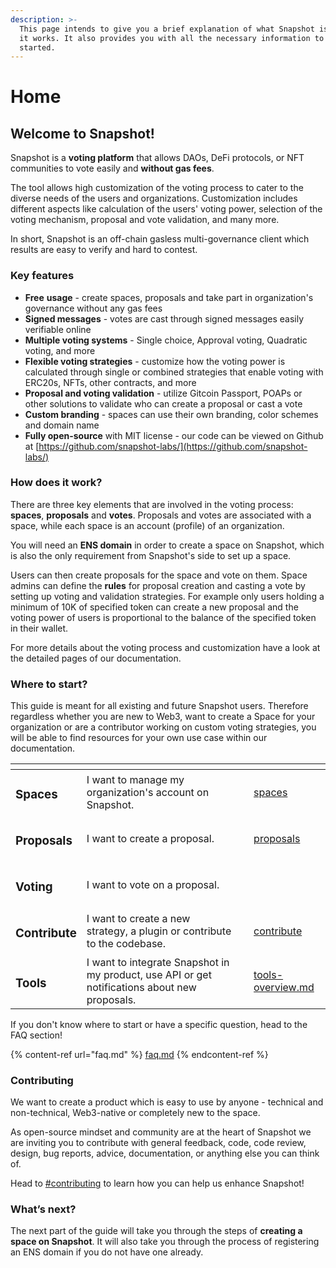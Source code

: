 ```yaml
---
description: >-
  This page intends to give you a brief explanation of what Snapshot is and how
  it works. It also provides you with all the necessary information to get
  started.
---
```


# Home

## Welcome to Snapshot!

Snapshot is a **voting platform** that allows DAOs, DeFi protocols, or NFT communities to vote easily and **without gas fees**.&#x20;

The tool allows high customization of the voting process to cater to the diverse needs of the users and organizations. Customization includes different aspects like calculation of the users' voting power, selection of the voting mechanism, proposal and vote validation, and many more.

In short, Snapshot is an off-chain gasless multi-governance client which results are easy to verify and hard to contest.

### Key features

* **Free** **usage** - create spaces, proposals and take part in organization's governance without any gas fees
* **Signed messages** - votes are cast through signed messages easily verifiable online
* **Multiple voting systems** - Single choice, Approval voting, Quadratic voting, and more
* **Flexible voting strategies** - customize how the voting power is calculated through single or combined strategies that enable voting with ERC20s, NFTs, other contracts, and more
* **Proposal and voting validation** - utilize Gitcoin Passport, POAPs or other solutions to validate who can create a proposal or cast a vote
* **Custom branding** - spaces can use their own branding, color schemes and domain name
* **Fully open-source** with MIT license - our code can be viewed on Github at [https://github.com/snapshot-labs/](https://github.com/snapshot-labs/)

### How does it work?

There are three key elements that are involved in the voting process: **spaces**, **proposals** and **votes**. Proposals and votes are associated with a space, while each space is an account (profile) of an organization.&#x20;

You will need an **ENS domain** in order to create a space on Snapshot, which is also the only requirement from Snapshot's side to set up a space.

Users can then create proposals for the space and vote on them. Space admins can define the **rules** for proposal creation and casting a vote by setting up voting and validation strategies. For example only users holding a minimum of 10K of specified token can create a new proposal and the voting power of users is proportional to the balance of the specified token in their wallet.

For more details about the voting process and customization have a look at the detailed pages of our documentation.

### Where to start?

This guide is meant for all existing and future Snapshot users. Therefore regardless whether you are new to Web3, want to create a Space for your organization or are a contributor working on custom voting strategies, you will be able to find resources for your own use case within our documentation.

<table data-view="cards"><thead><tr><th></th><th></th><th></th><th data-hidden data-card-target data-type="content-ref"></th></tr></thead><tbody><tr><td><h3><strong>Spaces</strong></h3></td><td>I want to manage my organization's account on Snapshot.</td><td></td><td><a href="user-guides/spaces/">spaces</a></td></tr><tr><td><h3>Proposals</h3></td><td>I want to create a proposal.</td><td></td><td><a href="user-guides/proposals/">proposals</a></td></tr><tr><td><h3>Voting</h3></td><td>I want to vote on a proposal.</td><td></td><td></td></tr><tr><td><h3>Contribute</h3></td><td>I want to create a new strategy, a plugin or contribute to the codebase.</td><td></td><td><a href="developer-guides/contribute/">contribute</a></td></tr><tr><td><h3>Tools</h3></td><td>I want to integrate Snapshot in my product, use API or get notifications about new proposals.</td><td></td><td><a href="tools/tools-overview.md">tools-overview.md</a></td></tr></tbody></table>

If you don't know where to start or have a specific question, head to the FAQ section!

{% content-ref url="faq.md" %}
[faq.md](faq.md)
{% endcontent-ref %}

### Contributing

We want to create a product which is easy to use by anyone - technical and non-technical, Web3-native or completely new to the space.&#x20;

As open-source mindset and community are at the heart of Snapshot we are inviting you to contribute with general feedback, code, code review, design, bug reports, advice, documentation, or anything else you can think of.

Head to [#contributing](./#contributing "mention") to learn how you can help us enhance Snapshot!

### **What’s next?**

The next part of the guide will take you through the steps of **creating a space on Snapshot**. It will also take you through the process of registering an ENS domain if you do not have one already.&#x20;
